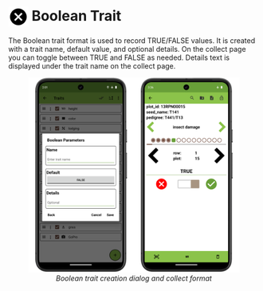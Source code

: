 <img ref="boolean" style="vertical-align: middle;" src="_static/icons/formats/close-circle.png" width="40px"> Boolean Trait
===============================================================================

The Boolean trait format is used to record TRUE/FALSE values.
It is created with a trait name, default value, and optional details.
On the collect page you can toggle between TRUE and FALSE as needed.
Details text is displayed under the trait name on the collect page.

<figure align="center" class="image">
  <img src="_static/images/traits/formats/boolean_format_joined.png" width="700px"> 
  <figcaption><i>Boolean trait creation dialog and collect format</i></figcaption> 
</figure>